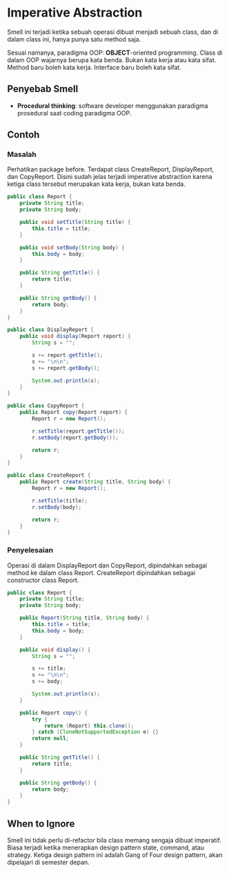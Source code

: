 # Imperative Abstraction

Smell ini terjadi ketika sebuah operasi dibuat menjadi sebuah class, dan di dalam class ini, hanya punya satu method saja.

Sesuai namanya, paradigma OOP: **OBJECT**-oriented programming. Class di dalam OOP wajarnya berupa kata benda. Bukan kata kerja atau kata sifat. Method baru boleh kata kerja. Interface baru boleh kata sifat.

## Penyebab Smell

- **Procedural thinking**: software developer menggunakan paradigma prosedural saat coding paradigma OOP.

## Contoh

### Masalah

Perhatikan package <github-url to="before">before</github-url>. Terdapat class CreateReport, DisplayReport, dan CopyReport. Disini sudah jelas terjadi imperative abstraction karena ketiga class tersebut merupakan kata kerja, bukan kata benda.

<Tabs>
<Tab name="Report" text="Report.java">

```java
public class Report {
	private String title;
	private String body;

	public void setTitle(String title) {
		this.title = title;
	}

	public void setBody(String body) {
		this.body = body;
	}

	public String getTitle() {
		return title;
	}

	public String getBody() {
		return body;
	}
}
```

</Tab>
<Tab name="DisplayReport" text="DisplayReport.java">

```java
public class DisplayReport {
	public void display(Report report) {
		String s = "";

		s += report.getTitle();
		s += "\n\n";
		s += report.getBody();

		System.out.println(s);
	}
}
```

</Tab>
<Tab name="CopyReport" text="CopyReport.java">

```java
public class CopyReport {
	public Report copy(Report report) {
		Report r = new Report();

		r.setTitle(report.getTitle());
		r.setBody(report.getBody());

		return r;
	}
}
```

</Tab>
<Tab name="CreateReport" text="CreateReport.java">

```java
public class CreateReport {
	public Report create(String title, String body) {
		Report r = new Report();

		r.setTitle(title);
		r.setBody(body);

		return r;
	}
}
```

</Tab>
</Tabs>

### Penyelesaian

Operasi di dalam DisplayReport dan CopyReport, dipindahkan sebagai method ke dalam class Report. CreateReport dipindahkan sebagai constructor class Report.

<Tabs>
<Tab name="Report" text="Report.java">

```java
public class Report {
	private String title;
	private String body;

	public Report(String title, String body) {
		this.title = title;
		this.body = body;
	}

	public void display() {
		String s = "";

		s += title;
		s += "\n\n";
		s += body;

		System.out.println(s);
	}

	public Report copy() {
		try {
			return (Report) this.clone();
		} catch (CloneNotSupportedException e) {}
		return null;
	}

	public String getTitle() {
		return title;
	}

	public String getBody() {
		return body;
	}
}
```

</Tab>
</Tabs>

## When to Ignore

Smell ini tidak perlu di-refactor bila class memang sengaja dibuat imperatif. Biasa terjadi ketika menerapkan design pattern state, command, atau strategy. Ketiga design pattern ini adalah Gang of Four design pattern, akan dipelajari di semester depan.
